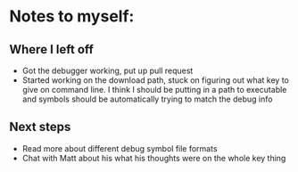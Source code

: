 # Notes to myself: 

## Where I left off
- Got the debugger working, put up pull request
- Started working on the download path, stuck on figuring out what key to give on command line. I think I should be putting in a path to executable and symbols should be automatically trying to match the debug info

## Next steps
- Read more about different debug symbol file formats
- Chat with Matt about his what his thoughts were on the whole key thing